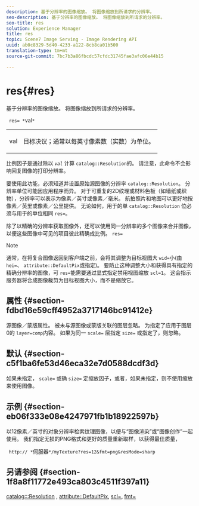 ```yaml
---
description: 基于分辨率的图像缩放。 将图像缩放到所请求的分辨率。
seo-description: 基于分辨率的图像缩放。 将图像缩放到所请求的分辨率。
seo-title: res
solution: Experience Manager
title: res
topic: Scene7 Image Serving - Image Rendering API
uuid: ab0c8329-5d40-4233-a122-8cb8ca01b500
translation-type: tm+mt
source-git-commit: 7bc7b3a86fbcdc57cfdc31745fae3afc06e44b15

---
```



# res{#res}

基于分辨率的图像缩放。 将图像缩放到所请求的分辨率。

` res= *`val`*`

<table id="simpletable_E69F3709266749C4A165C90FF18FF5AA"> 
 <tr class="strow"> 
  <td class="stentry"> <p> <span class="varname"> val </span> </p> </td> 
  <td class="stentry"> <p>目标决议；通常以每英寸像素数（实数）为单位。 </p> </td> 
 </tr> 
</table>

比例因子是通过除以 *`val`* 计算 `catalog::Resolution`的。 请注意，此命令不会影响回复图像的打印分辨率。

要使用此功能，必须知道并设置原始源图像的分辨率 `catalog::Resolution`。 分辨率单位可能因应用程序而异。 对于可重复的2D纹理或材料色板（如墙纸或织物），分辨率可以表示为像素／英寸或像素／毫米。 航拍照片和地图可以更好地按像素／英里或像素／公里提供。 无论如何，用于的单 `catalog::Resolution` 位必须与用于的单位相同 `res=`。

除了以精确的分辨率获取图像外，还可以使用同一分辨率的多个图像来合并图像，以便这些图像中可见的项目彼此精确成比例。 `res=`

>[!NOTE]
>
>通常，在将复合图像返回到客户端之前，会将其调整为目标视图大 `wid=`小(由 `hei=`、 `attribute::DefaultPix`或指定)。 要防止这种调整大小和获得具有指定的精确分辨率的图像，可 `res=`能需要通过显式指定禁用视图缩放 `scl=1`。 这会指示服务器将合成图像裁剪为目标视图大小，而不是缩放它。

## 属性 {#section-fdbd16e59cff4952a3717146bc91412e}

源图像／蒙版属性。 被未与源图像或蒙版关联的图层忽略。 为指定了应用于图层0的 `layer=comp`内容。 如果为同一 `scale=` 层指定 `size=` 或指定了，则忽略。

## 默认 {#section-c5f1ba6fe53d46eca32e7d0588dcdf3d}

如果未指定， `scale=` 或确 `size=` 定缩放因子，或者，如果未指定，则不使用缩放来使用图像。

## 示例 {#section-eb06f333e08e4247971fb1b18922597b}

以12像素／英寸的对象分辨率检索纹理图像，以便与“图像渲染”或“图像创作”一起使用。 我们指定无损的PNG格式和更好的质量重新取样，以获得最佳质量，

` http:// *`伺服器`*/myTexture?res=12&fmt=png&resMode=sharp`

## 另请参阅 {#section-1f8a8f11772e493ca803c4511f397a11}

[catalog:::Resolution](../../../../../is-api/image-catalog/image-serving-api-ref/c-image-catalog-reference/c-image-svg-data-reference/c-image-data-reference/r-resolution-cat.md#reference-de489f5f36b64bd0831749546f8728e1) , [attribute::DefaultPix](../../../../../is-api/image-catalog/image-serving-api-ref/c-image-catalog-reference/c-attributes-reference/r-defaultpix.md#reference-996b2c22b30f4fd9b970c84063306df1), [scl=](../../../../../is-api/http-ref/image-serving-api-ref/c-http-protocol-reference/c-command-reference/r-scl.md#reference-b2a74e493d0d407e98fe350551ba3fcc), [fmt=](../../../../../is-api/http-ref/image-serving-api-ref/c-http-protocol-reference/c-command-reference/r-is-http-fmt.md#reference-cdf10043423b45ba9fe15157fb3ae37a)

